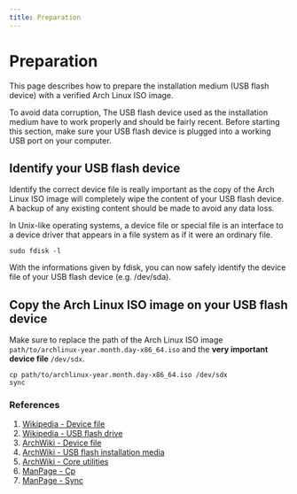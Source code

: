 ```yaml
---
title: Preparation
---
```


# Preparation
This page describes how to prepare the installation medium (USB flash device) with a verified Arch Linux ISO image.

To avoid data corruption, The USB flash device used as the installation medium have to work properly and should be fairly recent. Before starting this section, make sure your USB flash device is plugged into a working USB port on your computer. 

## Identify your USB flash device
Identify the correct device file is really important as the copy of the Arch Linux ISO image will completely wipe the content of your USB flash device. A backup of any existing content should be made to avoid any data loss.

In Unix-like operating systems, a device file or special file is an interface to a device driver that appears in a file system as if it were an ordinary file.

```
sudo fdisk -l
```

With the informations given by fdisk, you can now safely identify the device file of your USB flash device (e.g. /dev/sda).

## Copy the Arch Linux ISO image on your USB flash device
Make sure to replace the path of the Arch Linux ISO image `path/to/archlinux-year.month.day-x86_64.iso` and the **very important device file** `/dev/sdx`.

```
cp path/to/archlinux-year.month.day-x86_64.iso /dev/sdx
sync
```

### References
1. [Wikipedia - Device file](https://en.wikipedia.org/wiki/Device_file)
1. [Wikipedia - USB flash drive](https://en.wikipedia.org/wiki/USB_flash_drive)
1. [ArchWiki - Device file](https://wiki.archlinux.org/index.php/Device_file)
1. [ArchWiki - USB flash installation media](https://wiki.archlinux.org/index.php/USB_flash_installation_media)
1. [ArchWiki - Core utilities](https://wiki.archlinux.org/index.php/Core_utilities)
1. [ManPage - Cp](https://jlk.fjfi.cvut.cz/arch/manpages/man/core/coreutils/cp.1.en)
1. [ManPage - Sync](https://jlk.fjfi.cvut.cz/arch/manpages/man/core/coreutils/sync.1.en)
